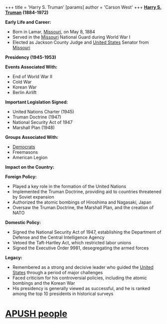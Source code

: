 +++
 title = 'Harry S. Truman'
[params]
	author = 'Carson West'
+++
**[Harry S. Truman](./../harry-s.-truman/) (1884-1972)**

**Early Life and Career:**
* Born in Lamar, [Missouri](./../missouri/), on May 8, 1884
* Served in the [Missouri](./../missouri/) National Guard during World War I
* Elected as Jackson County Judge and [United States](./../united-states/) Senator from [Missouri](./../missouri/)

**Presidency (1945-1953)**

**Events Associated With:**
* End of World War II
* Cold War
* Korean War
* Berlin Airlift

**Important Legislation Signed:**
* United Nations Charter (1945)
* Truman Doctrine (1947)
* National Security Act of 1947
* Marshall Plan (1948)

**Groups Associated With:**
* [Democrats](./../democrats/)
* Freemasons
* American Legion

**Impact on the Country:**

**Foreign Policy:**
* Played a key role in the formation of the United Nations
* Implemented the Truman Doctrine, providing aid to countries threatened by Soviet expansion
* Authorized the atomic bombings of Hiroshima and Nagasaki, Japan
* Oversaw the Truman Doctrine, the Marshall Plan, and the creation of NATO

**Domestic Policy:**
* Signed the National Security Act of 1947, establishing the Department of Defense and the Central Intelligence Agency
* Vetoed the Taft-Hartley Act, which restricted labor unions
* Signed the Executive Order 9981, desegregating the armed forces

**Legacy:**
* Remembered as a strong and decisive leader who guided the [United States](./../united-states/) through a period of major challenges
* Faced criticism for his controversial policies, including the atomic bombings and the Korean War
* His presidency is generally viewed as successful, and he is ranked among the top 10 presidents in historical surveys
# [APUSH people](./../apush-people/)